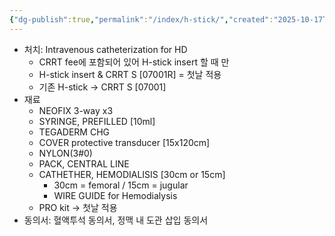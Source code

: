 ```yaml
---
{"dg-publish":true,"permalink":"/index/h-stick/","created":"2025-10-17T17:50:41.859+09:00","updated":"2025-10-17T18:03:30.755+09:00"}
---
```


- 처치: Intravenous catheterization for HD
	- CRRT fee에 포함되어 있어 H-stick insert 할 때 만
	- H-stick insert & CRRT S [07001R] = 첫날 적용
	- 기존 H-stick → CRRT S [07001]
- 재료
	- NEOFIX 3-way x3
	- SYRINGE, PREFILLED [10ml]
	- TEGADERM CHG 
	- COVER protective transducer [15x120cm]
	- NYLON(3#0)
	- PACK, CENTRAL LINE
	- CATHETHER, HEMODIALISIS [30cm or 15cm]
		- 30cm = femoral / 15cm = jugular
		- WIRE GUIDE for Hemodialysis 
	- PRO kit → 첫날 적용 
- 동의서: 혈액투석 동의서, 정맥 내 도관 삽입 동의서 


